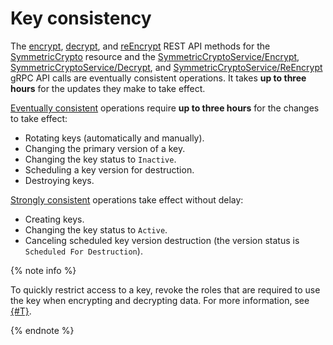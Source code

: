 # Key consistency

The [encrypt](../../kms/api-ref/SymmetricCrypto/encrypt.md), [decrypt](../../kms/api-ref/SymmetricCrypto/decrypt.md), and [reEncrypt](../../kms/api-ref/SymmetricCrypto/reEncrypt.md) REST API methods for the [SymmetricCrypto](../../kms/api-ref/SymmetricCrypto/index.md) resource and the [SymmetricCryptoService/Encrypt](../../kms/api-ref/grpc/symmetric_crypto_service.md#Encrypt), [SymmetricCryptoService/Decrypt](../../kms/api-ref/grpc/symmetric_crypto_service.md#Decrypt), and [SymmetricCryptoService/ReEncrypt](../../kms/api-ref/grpc/symmetric_crypto_service.md#ReEncrypt) gRPC API calls are eventually consistent operations. It takes **up to three hours** for the updates they make to take effect.

[Eventually consistent](https://en.wikipedia.org/wiki/Eventual_consistency) operations require **up to three hours** for the changes to take effect:
* Rotating keys (automatically and manually).
* Changing the primary version of a key.
* Changing the key status to `Inactive`.
* Scheduling a key version for destruction.
* Destroying keys.

[Strongly consistent](https://en.wikipedia.org/wiki/Strong_consistency) operations take effect without delay:
* Creating keys.
* Changing the key status to `Active`.
* Canceling scheduled key version destruction (the version status is `Scheduled For Destruction`).

{% note info %}

To quickly restrict access to a key, revoke the roles that are required to use the key when encrypting and decrypting data. For more information, see [{#T}](../security/index.md).

{% endnote %}
